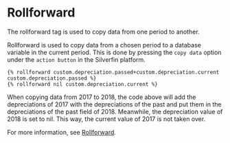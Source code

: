 # Rollforward

The rollforward tag is used to copy data from one period to another.

Rollforward is used to copy data from a chosen period to a database variable in the current period. This is done by pressing the `copy data` option under the `action button` in the Silverfin platform.

```liquid
{% rollforward custom.depreciation.passed+custom.depreciation.current custom.depreciation.passed %}
{% rollforward nil custom.depreciation.current %}
```

When copying data from 2017 to 2018, the code above will add the depreciations of 2017 with the depreciations of the past and put them in the depreciations of the past field of 2018. Meanwhile, the depreciation value of 2018 is set to nil. This way, the current value of 2017 is not taken over.

For more information, see [Rollforward](https://developer.silverfin.com/docs/rollforward).
